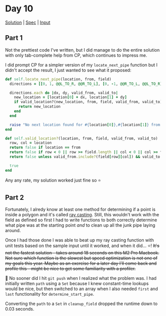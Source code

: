 # Day 10

[Solution](../lib/day10.rb) | [Spec](../spec/day10_spec.rb) | [Input](../input/day10.txt)

## Part 1

Not the prettiest code I've written, but I did manage to do the entire solution with only tab-complete help from CP,
which continues to impress me.

I did prompt CP for a simpler version of my `locate_next_pipe` function but I didn't accept the result, I just wanted to
see what it proposed:

```ruby
def self.locate_next_pipe(location, from, field)
  directions = [[0, 1, @@L_TO_R, @@R_TO_L], [0, -1, @@R_TO_L, @@L_TO_R], [1, 0, @@U_TO_D, @@D_TO_U], [-1, 0, @@D_TO_U, @@U_TO_D]]

  directions.each do |dx, dy, valid_from, valid_to|
    new_location = [location[0] + dx, location[1] + dy]
    if valid_location?(new_location, from, field, valid_from, valid_to)
      return new_location
    end
  end

  raise "No next location found for #{location[0]},#{location[1]} from #{from[0]},#{from[1]}"
end

def self.valid_location?(location, from, field, valid_from, valid_to)
  row, col = location
  return false if location == from
  return false if row < 0 || row >= field.length || col < 0 || col >= field[row].length
  return false unless valid_from.include?(field[row][col]) && valid_to.include?(field[from[0]][from[1]])

  true
end
```

Any any rate, my solution worked just fine so ⭐

## Part 2

Fortunately, I alredy know at least one method for determining if a point is inside a polygon and it's called
[ray casting](https://en.wikipedia.org/wiki/Point_in_polygon#Ray_casting_algorithm). Still, this wouldn't work with the
field as defined so first I had to write functions to both correctly determine what pipe was at the starting point _and_
to clean up all the junk pipe laying around.

Once I had those done I was able to beat up my ray casting function with unit tests based on the sample input until it
worked, and when it did... ⭐! ~~It's not the fastest solution - takes around 18 seconds on this M2 Pro Macbook. Not sure
which function is the slowest but speed optimization is not one of my goals this year. Maybe as an exercise for a later
day I'll come back and profile this - might be nice to get some familiarity with a profiler.~~

🤦 No sooner did I hit `git push` when I realized what the problem was. I had initially written `path` using a `Set`
because I knew constant-time lookups would be nice, but then switched to an array when I also needed `first` and `last`
functionality for `determine_start_pipe`.

Converting the `path` to a `Set` in `cleanup_field` dropped the runtime down to 0.03 seconds.
